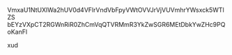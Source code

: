 VmxaU1NtUXlWa2hUV0d4VFlrVndVbFpyVWtOVVJrVjVUVmhrYWsxck5WTlZS
bEYzVXpCT2RGWnRiR0ZhCmVqQTVRMmR3YkZwSGR6MEtDbkYwZHc9PQoKanFl

xud
